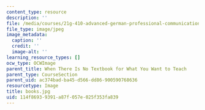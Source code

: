 ```yaml
---
content_type: resource
description: ''
file: /media/courses/21g-410-advanced-german-professional-communication-spring-2017/114f86939391a87f057e025f353fa839_books.jpg
file_type: image/jpeg
image_metadata:
  caption: ''
  credit: ''
  image-alt: ''
learning_resource_types: []
ocw_type: OCWImage
parent_title: When There Is No Textbook for What You Want to Teach
parent_type: CourseSection
parent_uid: ac374bad-ba45-d566-dd86-900590768636
resourcetype: Image
title: books.jpg
uid: 114f8693-9391-a87f-057e-025f353fa839
---
```

